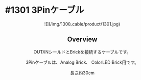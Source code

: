 # #1301 3Pinケーブル

<center>![](/img/1300_cable/product/1301.jpg)
<!--COLORME-->

## Overview
OUT/INシールドとBrickを接続するケーブルです。

3Pinケーブルは、Analog Brick、 ColorLED Brick用です。

長さ約30cm

